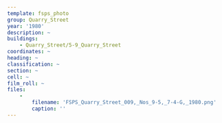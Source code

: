 ```yaml
---
template: fsps_photo
group: Quarry_Street
year: '1980'
description: ~
buildings:
    - Quarry_Street/5-9_Quarry_Street
coordinates: ~
heading: ~
classification: ~
section: ~
cell: ~
film_roll: ~
files:
    -
        filename: 'FSPS_Quarry_Street_009,_Nos_9-5,_7-4-G,_1980.png'
        caption: ''
---
```

